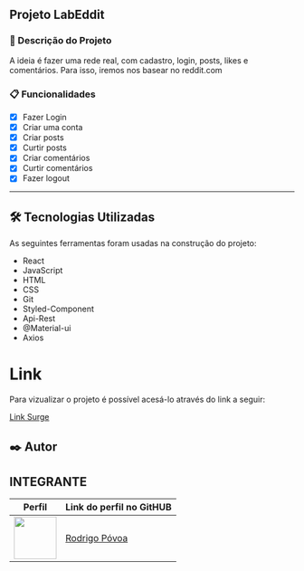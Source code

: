 ## Projeto LabEddit

### 🚀 Descrição do Projeto

 A ideia é fazer uma rede real, com cadastro, login, posts, likes e comentários. Para isso, iremos nos basear no reddit.com

### 📋 Funcionalidades
- [x] Fazer Login
- [x] Criar uma conta
- [x] Criar posts 
- [x] Curtir posts
- [x] Criar comentários
- [x] Curtir comentários
- [x] Fazer logout
---

## 🛠️ Tecnologias Utilizadas

As seguintes ferramentas foram usadas na construção do projeto:

- React
- JavaScript
- HTML
- CSS
- Git
- Styled-Component
- Api-Rest
- @Material-ui
- Axios

# Link 
Para vizualizar o projeto é possível acesá-lo através do link a seguir:

<a href="https://oceanic-dirt.surge.sh/" target="_blank">Link Surge</a>

## ✒️ Autor

## INTEGRANTE
Perfil      | Link do perfil no GitHUB
--------- | ------
[<img src="https://avatars.githubusercontent.com/jrpovoa" width="75px;"/>](https://github.com/desenvolvedor1) |  [ Rodrigo Póvoa ](https://github.com/jrpovoa)
